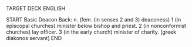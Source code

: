 TARGET DECK
ENGLISH

START
Basic
Deacon
Back: n. (fem. (in senses 2 and 3) deaconess) 1 (in episcopal churches) minister below bishop and priest. 2 (in nonconformist churches) lay officer. 3 (in the early church) minister of charity. [greek diakonos servant]
END
